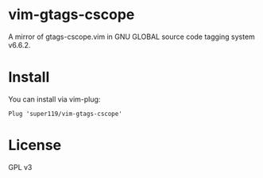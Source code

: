 # vim-gtags-cscope
A mirror of gtags-cscope.vim in GNU GLOBAL source code tagging system v6.6.2.

# Install
You can install via vim-plug:
```
Plug 'super119/vim-gtags-cscope'
```

# License
GPL v3
